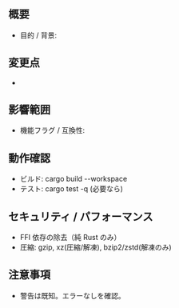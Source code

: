 ## 概要
- 目的 / 背景:

## 変更点
- 

## 影響範囲
- 機能フラグ / 互換性:

## 動作確認
- ビルド: cargo build --workspace
- テスト: cargo test -q (必要なら)

## セキュリティ / パフォーマンス
- FFI 依存の除去（純 Rust のみ）
- 圧縮: gzip, xz(圧縮/解凍), bzip2/zstd(解凍のみ)

## 注意事項
- 警告は既知。エラーなしを確認。
